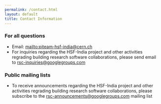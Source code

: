 ```yaml
---
permalink: /contact.html
layout: default
title: Contact Information
---
```


### For all questions
  * Email: <mailto:piteam-hsf-india@cern.ch>
  * For inquiries regarding the HSF-India project and other activities regrading building research software collaborations, please send email to [rsc-inquiries@googlegroups.com](mailto:rsc-inquiries@googlegroups.com)

### Public mailing lists
  * To receive announcements regarding the HSF-India project and other activities regrading building research software collaborations, please subscribe to the [rsc-announcements@googlegroups.com](https://groups.google.com/g/rsc-announcements) mailing list
  
